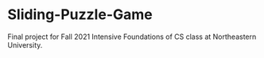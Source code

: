 # Sliding-Puzzle-Game
Final project for Fall 2021 Intensive Foundations of CS class at Northeastern University. 
